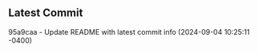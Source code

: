 
## Latest Commit
95a9caa - Update README with latest commit info (2024-09-04 10:25:11 -0400) <Yunxi-Zhou>
